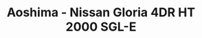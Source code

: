 ---
layout: product
title: "Aoshima - Nissan Gloria 4DR HT 2000 SGL-E"
price: "TBA" 
desc: "N/A"
img_path: "/assets/img/AO42779.webp"
brand: "N/A"
available: false
special_offer: false
new: false
soon: false
cat: "010000"
subcat: "013700"
subsubcat: "0N/A"
sifra: "AO42779"
popular: false
---